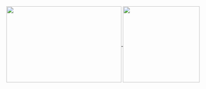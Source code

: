<a href="https://github.com/MarkfuGod?tab=repositories">
  <img height=200 width=300 align="center" src="https://github-readme-stats.vercel.app/api?username=MarkfuGod&theme=material-palenight&rank_icon=github" />
</a>
<a href="https://github.com/MarkfuGod?tab=repositories">
  <img height=200 align="center" src="https://github-readme-stats.vercel.app/api/top-langs?username=MarkfuGod&layout=compact&langs_count=8&card_width=320&theme=material-palenight" />
</a>

<p></p>

[//]: # (<a href="https://github.com/MarkfuGod/Hand-Recovery-And-Fatigue-Relief-Using-Mediapipe">)

[//]: # (  <img align="center" src="https://github-readme-stats.vercel.app/api/pin/?username=MarkfuGod&repo=Hand-Recovery-And-Fatigue-Relief-Using-Mediapipe&theme=kacho_ga" />)

[//]: # (</a>)

[//]: # (<a href="https://github.com/MarkfuGod/Commissaire">)

[//]: # (  <img align="center" src="https://github-readme-stats.vercel.app/api/pin/?username=MarkfuGod&repo=Commissaire&theme=kacho_ga" />)

[//]: # (</a>)
